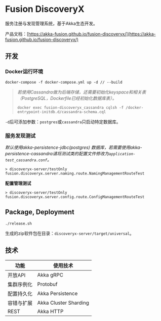 # Fusion DiscoveryX

服务注册与发现管理系统，基于Akka生态开发。

产品文档：[https://akka-fusion.github.io/fusion-discoveryx/](https://akka-fusion.github.io/fusion-discoveryx/)

## 开发

### Docker运行环境

```shell script
docker-compose -f docker-compose.yml up -d // --build
```

> *若使用Cassandra做为后端存储，还需要初始化keyspace和相关表（PostgreSQL，Dockerfile已经初始化数据库表）。*
> 
> ```shell script
> docker exec fusion-discoveryx_cassandra cqlsh -f /docker-entrypoint-initdb.d/cassandra-schema.cql
> ```

`-d`后可添加参数：`postgres`或`cassandra`只启动特定数据库。

### 服务发现测试

*默认使用akka-persistence-jdbc(postgres) 数据库，若需要使用akka-persistence-cassandra请将测试类的配置文件修改为`application-test_cassandra.conf`。*

```sbtshell
> discoveryx-server/testOnly fusion.discoveryx.server.naming.route.NamingManagementRouteTest
```

**配置管理测试**

```sbtshell
> discoveryx-server/testOnly fusion.discoveryx.server.config.route.ConfigManagementRouteTest
```

## Package, Deployment

```
./release.sh
```

生成的zip软件包在目录：`discoveryx-server/target/universal`。

## 技术

| 功能       | 使用技术              |
| ---------- | --------------------- |
| 开放API    | Akka gRPC             |
| 集群序例化 | Protobuf              |
| 配置持久化 | Akka Persistence      |
| 容错与扩展 | Akka Cluster Sharding |
| REST       | Akka HTTP             |

